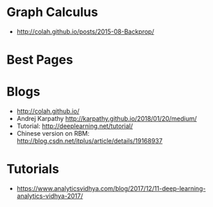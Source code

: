 # Graph Calculus
* http://colah.github.io/posts/2015-08-Backprop/

# Best Pages

# Blogs
* http://colah.github.io/
* Andrej Karpathy http://karpathy.github.io/2018/01/20/medium/
* Tutorial: http://deeplearning.net/tutorial/
* Chinese version on RBM: http://blog.csdn.net/itplus/article/details/19168937

# Tutorials
* https://www.analyticsvidhya.com/blog/2017/12/11-deep-learning-analytics-vidhya-2017/
